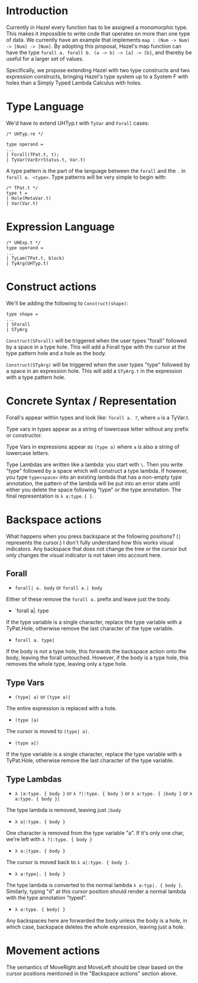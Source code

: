 # Introduction

Currently in Hazel every function has to be assigned a monomorphic type.
This makes it impossible to write code that operates on more than one type
of data. We currently have an example that implements `map : (Num -> Num)
-> [Num] -> [Num]`. By adopting this proposal, Hazel's map function can
have the type `forall a. forall b. (a -> b) -> [a] -> [b]`, and thereby be useful for
a larger set of values.

Specifically, we propose extending Hazel with two type constructs
and two expression constructs, bringing Hazel's type system up to
a System F with holes than a Simply Typed Lambda Calculus with holes.

# Type Language

We'd have to extend UHTyp.t with `TyVar` and `Forall` cases:

  ```reason
  /* UHTyp.re */
  
  type operand =
  ...
  | Forall(TPat.t, t);
  | TyVar(VarErrStatus.t, Var.t)
  ```

  A type pattern is the part of the language between the `forall` and the `.`
  in `forall a. <type>`. Type patterns will be very simple to begin with:

  ```reason
  /* TPat.t */
  type t =
  | Hole(MetaVar.t)
  | Var(Var.t)
  ```

  <!-- TODO: Talk about how TPat.t's might expand in the future -->

# Expression Language

  ```reason
  /* UHExp.t */
  type operand =
  ...
  | TyLam(TPat.t, block)
  | TyArg(UHTyp.t)
  ```

# Construct actions

  We'll be adding the following to `Construct(shape)`:

  ```reason
  type shape =
  ...
  | SForall
  | STyArg
  ```

  `Construct(SForall)` will be triggered when the user types "forall" followed by
  a space in a type hole. This will add a Forall type with the cursor at the type
  pattern hole and a hole as the body.

  `Construct(STyArg)` will be triggered when the user types "type" followed by a
  space in an expression hole. This will add a `STyArg.t` in the expression with a
  type pattern hole.

# Concrete Syntax / Representation

  Forall's appear within types and look like: `forall a. ?`, where `a` is
  a TyVar.t.

  Type vars in types appear as a string of lowercase letter without any prefix
  or constructor.

  Type Vars in expressions appear as `(type a)` where `a` is also a string of
  lowercase letters.

  Type Lambdas are written like a lambda: you start with `\`. Then you write
  "type" followed by a space which will construct a type lambda. If however, you
  type `type<space>` into an existing lambda that has a non-empty type
  annotation, the pattern of the lambda will be put into an error state until
  either you delete the space following "type" or the type annotation. The final
  representation is `λ a:type.{ }`.

# Backspace actions

  What happens when you press backspace at the following positions? (`|`
  represents the cursor.) I don't fully understand how this works visual
  indicators. Any backspace that does not change the tree or the cursor
  but only changes the visual indicator is not taken into account here.

## Forall

  * `forall| a. body` or `forall a.| body`

  Either of these remove the `forall a.` prefix and leave just the body.

  * `forall a|. type

  If the type variable is a single character, replace the type variable with a TyPat.Hole,
  otherwise remove the last character of the type variable.

  * `forall a. type|`

  If the body is not a type hole, this forwards the backspace action onto the
  body, leaving the forall untouched. However, if the body is a type hole, this
  removes the whole type, leaving only a type hole.

## Type Vars

  * `(type| a)` or `(type a)|`

  The entire expression is replaced with a hole.

  * `(type |a)`

  The cursor is moved to `(type| a)`.

  * `(type a|)`

  If the type variable is a single character, replace the type variable with a TyPat.Hole,
  otherwise remove the last character of the type variable.

## Type Lambdas

  * `λ |a:type. { body }` or `λ ?|:type. { body }` or `λ a:type. { |body }` or `λ a:type. { body }|`

  
  The type lambda is removed, leaving just `|body`

  * `λ a|:type. { body }`

  One character is removed from the type variable "a". If it's only one char,
  we're left with `λ ?|:type. { body }`

  * `λ a:|type. { body }`

  The cursor is moved back to `λ a|:type. { body }`.

  * `λ a:type|. { body }`

  The type lambda is converted to the normal lambda `λ a:typ|. { body }`.
  Similarly, typing "d" at this cursor position should render a normal lambda
  with the type annotation "typed".

  * `λ a:type. { body| }`

  Any backspaces here are forwarded the body unless the body is a hole, in
  which case, backspace deletes the whole expression, leaving just a hole.

# Movement actions

  The semantics of MoveRight and MoveLeft should be clear based on the cursor
  positions mentioned in the "Backspace actions" section above.

  <!-- TODO: Talk about what happens with contexts / where we'll need them -->
